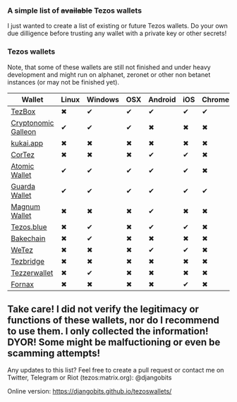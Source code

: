 ### A simple list of ~~available~~ Tezos wallets

I just wanted to create a list of existing or future Tezos wallets. Do your own due dilligence before trusting any wallet with a private key or other secrets!


### Tezos wallets

Note, that some of these wallets are still not finished and under heavy development and might run on alphanet, zeronet or other non betanet instances (or may not be finished yet).


Wallet | Linux | Windows | OSX | Android | iOS | Chrome | Web |
------------ | ------------ | ------------- | ------------ |------------ |------------ |------------ |------------ |
[TezBox](https://tezbox.github.io/)|✖|✔|✔|✔|✔|✔|✔|
[Cryptonomic Galleon](https://github.com/Cryptonomic/Deployments/wiki/Galleon:-Releases)|✔|✔|✔|✖|✖|✖|✖|
[kukai.app](https://kukai.app) |✖|✖|✖|✖|✖|✖|✔|
[CorTez](https://play.google.com/store/apps/details?id=com.tezcore.cortez)|✖|✖|✖|✔|✔|✖|✖|
[Atomic Wallet](https://atomicwallet.io/)|✔|✔|✔|✔|✔|✖|✖|
[Guarda Wallet](https://guarda.co/)|✔|✔|✔|✔|✔|✔|✔|
[Magnum Wallet](https://magnumwallet.co/)|✖|✖|✖|✔|✖|✖|✔|
[Tezos.blue](https://tezos.blue/)|✖|✔|✖|✔|✔|✖|✖|
[Bakechain](https://bakechain.github.io/)|✖|✔|✖|✖|✖|✖|✖|
[WeTez](http://www.wetez.io/)|✖|✖|✖|✔|✔|✖|✖|
[Tezbridge](https://github.com/tezbridge/tezbridge-web) |✖|✖|✖|✖|✖|✖|✔|
[Tezzerwallet](https://github.com/Tezzerwallet/tezzer-v1.0.4)  |✖|✔|✖|✖|✖|✖|✖|
[Fornax](https://github.com/keefertaylor/Fornax) |✖|✖|✖|✖|✔|✖|✖|


## Take care! I did not verify the legitimacy or functions of these wallets, nor do I recommend to use them. I only collected the information! DYOR! Some might be malfuctioning or even be scamming attempts!


Any updates to this list? Feel free to create a pull request or contact me on Twitter, Telegram or Riot (tezos:matrix.org): @djangobits

Online version: https://djangobits.github.io/tezoswallets/

